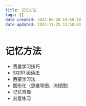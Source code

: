```yaml
---
title: 记忆方法
tags: []
date created: 2022-06-20 19:58:18
date updated: 2023-11-25 13:50:03
---
```


# 记忆方法

- 费曼学习技巧
- SQ3R 阅读法
- 西蒙学习法
- 图形化（思维导图、流程图）
- 记忆宫殿
- 刻意练习
